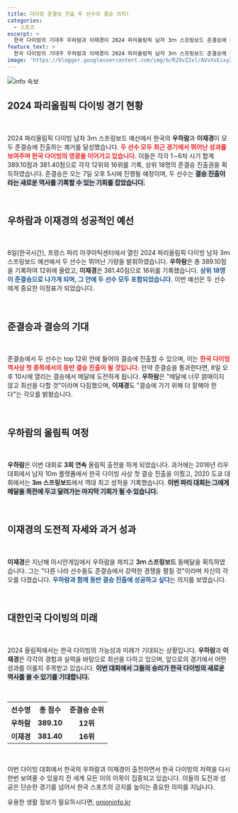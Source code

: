 ```yaml
---
title: 다이빙 준결승 진출 두 선수의 결승 의지!
categories:
  - 스포츠
excerpt: >
  한국 다이빙의 기대주 우하람과 이재경이 2024 파리올림픽 남자 3ｍ 스프링보드 준결승에 진출했다! 이들은 함께 결승 진출을 목표로 도전하며 역사를 쓰고자 한다. 메달을 향한 두 선수의 열정을 확인해보세요!
feature_text: >
  한국 다이빙의 기대주 우하람과 이재경이 2024 파리올림픽 남자 3ｍ 스프링보드 준결승에 진출했다! 이들은 함께 결승 진출을 목표로 도전하며 역사를 쓰고자 한다. 메달을 향한 두 선수의 열정을 확인해보세요!
image: 'https://blogger.googleusercontent.com/img/b/R29vZ2xl/AVvXsEixyZcFfHzMRdzZMjFBmAUKJYCLCGyLL1o632UiGVXcaFdKo_bkvkuCioo0uUKlGfBVcT3P84aROyZIXSBEx3Aw5nCQ3pTgDom1WDC4m8eifvWiAmWEEVb4x6G_l8C0QH225ldMjyaFvpxGEBGNO37VmDTDMHGhJPq73UglMfDca1-0aw/s1600/blogspot.png'
---
```


<p><img src="https://blogger.googleusercontent.com/img/b/R29vZ2xl/AVvXsEixyZcFfHzMRdzZMjFBmAUKJYCLCGyLL1o632UiGVXcaFdKo_bkvkuCioo0uUKlGfBVcT3P84aROyZIXSBEx3Aw5nCQ3pTgDom1WDC4m8eifvWiAmWEEVb4x6G_l8C0QH225ldMjyaFvpxGEBGNO37VmDTDMHGhJPq73UglMfDca1-0aw/s1600/blogspot.png" alt="info 속보" /></p>

<h2 data-ke-size="size26">2024 파리올림픽 다이빙 경기 현황</h2>

<p data-ke-size="size16">&nbsp;</p>

<p>2024 파리올림픽 다이빙 남자 3ｍ 스프링보드 예선에서 한국의 <b>우하람</b>과 <b>이재경</b>이 모두 준결승에 진출하는 쾌거를 달성했습니다. <b><span style="color: #ee2323;">두 선수 모두 최근 경기에서 뛰어난 성과를 보여주며 한국 다이빙의 영광을 이어가고 있습니다.</span></b> 이들은 각각 1∼6차 시기 합계 389.10점과 381.40점으로 각각 12위와 16위를 기록, 상위 18명의 준결승 진출권을 획득하였습니다. 준결승은 오는 7일 오후 5시에 진행될 예정이며, 두 선수는 <b><span style="background-color: #21538527;">결승 진출이라는 새로운 역사를 기록할 수 있는 기회를 잡았습니다.</span></b></p>

<p data-ke-size="size16">&nbsp;</p>

<h2 data-ke-size="size26">우하람과 이재경의 성공적인 예선</h2>

<p data-ke-size="size16">&nbsp;</p>

<p>6일(한국시간), 프랑스 파리 아쿠아틱센터에서 열린 2024 파리올림픽 다이빙 남자 3ｍ 스프링보드 예선에서 두 선수는 뛰어난 기량을 발휘하였습니다. <b>우하람</b>은 총 389.10점을 기록하여 12위에 올랐고, <b>이재경</b>은 381.40점으로 16위를 기록했습니다. <b><span style="color: #1a5490;">상위 18명이 준결승으로 나가게 되며, 그 안에 두 선수 모두 포함되었습니다.</span></b> 이번 예선은 두 선수에게 중요한 이정표가 되었습니다.</p>

<p data-ke-size="size16">&nbsp;</p>

<h2 data-ke-size="size26">준결승과 결승의 기대</h2>

<p data-ke-size="size16">&nbsp;</p>

<p>준결승에서 두 선수는 top 12위 안에 들어야 결승에 진출할 수 있으며, 이는 <b><span style="color: #ee2323;">한국 다이빙 역사상 첫 종목에서의 동반 결승 진출이 될 것입니다.</span></b> 만약 준결승을 통과한다면, 8일 오후 10시에 열리는 결승에서 메달에 도전하게 됩니다. <b>우하람</b>은 "메달에 너무 얽매이지 않고 최선을 다할 것"이라며 다짐했으며, <b>이재경</b>도 "결승에 가기 위해 더 잘해야 한다"는 각오를 밝혔습니다.</p>

<p data-ke-size="size16">&nbsp;</p>

<h2 data-ke-size="size26">우하람의 올림픽 여정</h2>

<p data-ke-size="size16">&nbsp;</p>

<p><b>우하람</b>은 이번 대회로 <strong>3회 연속</strong> 올림픽 출전을 하게 되었습니다. 과거에는 2016년 리우대회에서 남자 10m 플랫폼에서 한국 다이빙 사상 첫 결승 진출을 이뤘고, 2020 도쿄 대회에서는 <strong>3m 스프링보드</strong>에서 역대 최고 성적을 기록했습니다. <b><span style="background-color: #21538527;">이번 파리 대회는 그에게 메달을 목전에 두고 달려가는 마지막 기회가 될 수 있습니다.</span></b></p>

<p data-ke-size="size16">&nbsp;</p>

<h2 data-ke-size="size26">이재경의 도전적 자세와 과거 성과</h2>

<p data-ke-size="size16">&nbsp;</p>

<p><b>이재경</b>은 지난해 아시안게임에서 우하람을 제치고 <strong>3ｍ 스프링보드</strong> 동메달을 획득하였습니다. 그는 "다른 나라 선수들도 준결승에서 강력한 경쟁을 펼칠 것"이라며 자신의 각오를 다졌습니다. <b><span style="color: #1a5490;">우하람과 함께 동반 결승 진출에 성공하고 싶다</span></b>는 의지를 보였습니다.</p>

<p data-ke-size="size16">&nbsp;</p>

<h2 data-ke-size="size26">대한민국 다이빙의 미래</h2>

<p data-ke-size="size16">&nbsp;</p>

<p>2024 올림픽에서는 한국 다이빙의 가능성과 미래가 기대되는 상황입니다. <b>우하람</b>과 <b>이재경</b>은 각각의 경험과 실력을 바탕으로 최선을 다하고 있으며, 앞으로의 경기에서 어떤 성과를 이룰지 주목받고 있습니다. <b><span style="background-color: #21538527;">이번 대회에서 그들의 승리가 한국 다이빙의 새로운 역사를 쓸 수 있기를 기대합니다.</span></b></p>

<p data-ke-size="size16">&nbsp;</p>

<table style="width:100%;">
  <tr>
    <th style="text-align: center;">선수명</th>
    <th style="text-align: center;">총 점수</th>
    <th style="text-align: center;">준결승 순위</th>
  </tr>
  <tr>
    <td style="text-align: center; height: 17px;"><b>우하람</b></td>
    <td style="text-align: center; height: 17px;"><b>389.10</b></td>
    <td style="text-align: center; height: 17px;"><b>12위</b></td>
  </tr>
  <tr>
    <td style="text-align: center; height: 17px;"><b>이재경</b></td>
    <td style="text-align: center; height: 17px;"><b>381.40</b></td>
    <td style="text-align: center; height: 17px;"><b>16위</b></td>
  </tr>
</table> 

<p data-ke-size="size16">&nbsp;</p>

<p>이번 다이빙 대회에서 한국의 우하람과 이재경이 출전하면서 한국 다이빙의 저력을 다시 한번 보여줄 수 있을지 전 세계 모든 이의 이목이 집중되고 있습니다. 이들의 도전과 성공은 단순한 경기를 넘어서 한국 스포츠의 긍지를 높이는 중요한 의미를 지닙니다.</p>
유용한 생활 정보가 필요하시다면, <a href="https://onioninfo.kr" rel="dofollow">onioninfo.kr</a>


